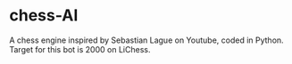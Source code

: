 # chess-AI
A chess engine inspired by Sebastian Lague on Youtube, coded in Python. Target for this bot is 2000 on LiChess.
